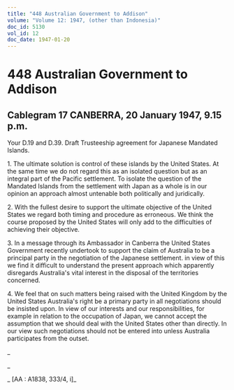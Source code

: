 ```yaml
---
title: "448 Australian Government to Addison"
volume: "Volume 12: 1947, (other than Indonesia)"
doc_id: 5130
vol_id: 12
doc_date: 1947-01-20
---
```


# 448 Australian Government to Addison

## Cablegram 17 CANBERRA, 20 January 1947, 9.15 p.m.

Your D.19 and D.39. Draft Trusteeship agreement for Japanese Mandated Islands.

1\. The ultimate solution is control of these islands by the United States. At the same time we do not regard this as an isolated question but as an integral part of the Pacific settlement. To isolate the question of the Mandated Islands from the settlement with Japan as a whole is in our opinion an approach almost untenable both politically and juridically.

2\. With the fullest desire to support the ultimate objective of the United States we regard both timing and procedure as erroneous. We think the course proposed by the United States will only add to the difficulties of achieving their objective.

3\. In a message through its Ambassador in Canberra the United States Government recently undertook to support the claim of Australia to be a principal party in the negotiation of the Japanese settlement. in view of this we find it difficult to understand the present approach which apparently disregards Australia's vital interest in the disposal of the territories concerned.

4\. We feel that on such matters being raised with the United Kingdom by the United States Australia's right be a primary party in all negotiations should be insisted upon. In view of our interests and our responsibilities, for example in relation to the occupation of Japan, we cannot accept the assumption that we should deal with the United States other than directly. In our view such negotiations should not be entered into unless Australia participates from the outset.

_

_

_ [AA : A1838, 333/4, i]_
